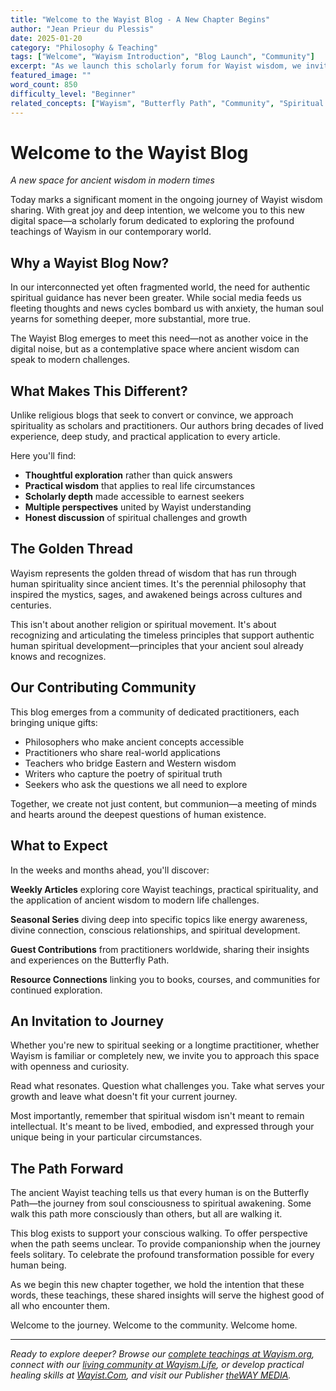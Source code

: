 ```yaml
---
title: "Welcome to the Wayist Blog - A New Chapter Begins"
author: "Jean Prieur du Plessis"
date: 2025-01-20
category: "Philosophy & Teaching"
tags: ["Welcome", "Wayism Introduction", "Blog Launch", "Community"]
excerpt: "As we launch this scholarly forum for Wayist wisdom, we invite seekers worldwide to explore ancient teachings for modern spiritual evolution."
featured_image: ""
word_count: 850
difficulty_level: "Beginner"
related_concepts: ["Wayism", "Butterfly Path", "Community", "Spiritual Seeking"]
---
```


# Welcome to the Wayist Blog

*A new space for ancient wisdom in modern times*

Today marks a significant moment in the ongoing journey of Wayist wisdom sharing. With great joy and deep intention, we welcome you to this new digital space—a scholarly forum dedicated to exploring the profound teachings of Wayism in our contemporary world.

## Why a Wayist Blog Now?

In our interconnected yet often fragmented world, the need for authentic spiritual guidance has never been greater. While social media feeds us fleeting thoughts and news cycles bombard us with anxiety, the human soul yearns for something deeper, more substantial, more true.

The Wayist Blog emerges to meet this need—not as another voice in the digital noise, but as a contemplative space where ancient wisdom can speak to modern challenges.

## What Makes This Different?

Unlike religious blogs that seek to convert or convince, we approach spirituality as scholars and practitioners. Our authors bring decades of lived experience, deep study, and practical application to every article.

Here you'll find:

- **Thoughtful exploration** rather than quick answers
- **Practical wisdom** that applies to real life circumstances  
- **Scholarly depth** made accessible to earnest seekers
- **Multiple perspectives** united by Wayist understanding
- **Honest discussion** of spiritual challenges and growth

## The Golden Thread

Wayism represents the golden thread of wisdom that has run through human spirituality since ancient times. It's the perennial philosophy that inspired the mystics, sages, and awakened beings across cultures and centuries.

This isn't about another religion or spiritual movement. It's about recognizing and articulating the timeless principles that support authentic human spiritual development—principles that your ancient soul already knows and recognizes.

## Our Contributing Community

This blog emerges from a community of dedicated practitioners, each bringing unique gifts:

- Philosophers who make ancient concepts accessible
- Practitioners who share real-world applications  
- Teachers who bridge Eastern and Western wisdom
- Writers who capture the poetry of spiritual truth
- Seekers who ask the questions we all need to explore

Together, we create not just content, but communion—a meeting of minds and hearts around the deepest questions of human existence.

## What to Expect

In the weeks and months ahead, you'll discover:

**Weekly Articles** exploring core Wayist teachings, practical spirituality, and the application of ancient wisdom to modern life challenges.

**Seasonal Series** diving deep into specific topics like energy awareness, divine connection, conscious relationships, and spiritual development.

**Guest Contributions** from practitioners worldwide, sharing their insights and experiences on the Butterfly Path.

**Resource Connections** linking you to books, courses, and communities for continued exploration.

## An Invitation to Journey

Whether you're new to spiritual seeking or a longtime practitioner, whether Wayism is familiar or completely new, we invite you to approach this space with openness and curiosity.

Read what resonates. Question what challenges you. Take what serves your growth and leave what doesn't fit your current journey.

Most importantly, remember that spiritual wisdom isn't meant to remain intellectual. It's meant to be lived, embodied, and expressed through your unique being in your particular circumstances.

## The Path Forward

The ancient Wayist teaching tells us that every human is on the Butterfly Path—the journey from soul consciousness to spiritual awakening. Some walk this path more consciously than others, but all are walking it.

This blog exists to support your conscious walking. To offer perspective when the path seems unclear. To provide companionship when the journey feels solitary. To celebrate the profound transformation possible for every human being.

As we begin this new chapter together, we hold the intention that these words, these teachings, these shared insights will serve the highest good of all who encounter them.

Welcome to the journey. Welcome to the community. Welcome home.

---

*Ready to explore deeper? Browse our [complete teachings at Wayism.org](https://wayism.org), connect with our [living community at Wayism.Life](https://wayism.life), or develop practical healing skills at [Wayist.Com](https://wayist.com), and visit our Publisher [theWAY MEDIA](https://wayism.net).*